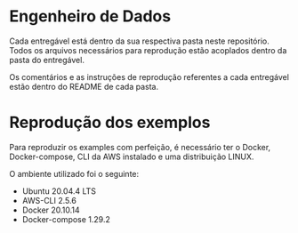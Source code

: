 # Engenheiro de Dados
Cada entregável está dentro da sua respectiva pasta neste repositório. Todos os arquivos necessários para reprodução estão acoplados dentro da pasta do entregável.

Os comentários e as instruções de reprodução referentes a cada entregável estão dentro do README de cada pasta.


# Reprodução dos exemplos
Para reproduzir os examples com perfeição, é necessário ter o Docker, Docker-compose, CLI da AWS instalado e uma distribuição LINUX.

O ambiente utilizado foi o seguinte:
- Ubuntu 20.04.4 LTS
- AWS-CLI 2.5.6
- Docker 20.10.14
- Docker-compose 1.29.2